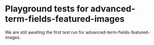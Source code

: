 # Playground tests for advanced-term-fields-featured-images
We are still awaiting the first test run for advanced-term-fields-featured-images.
